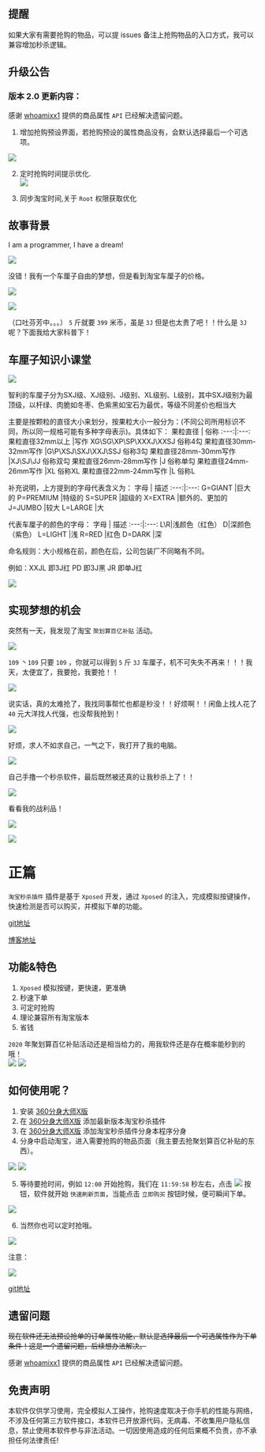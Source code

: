 ## 提醒
如果大家有需要抢购的物品，可以提 issues 备注上抢购物品的入口方式，我可以兼容增加秒杀逻辑。

## 升级公告
### 版本 2.0 更新内容：
感谢 [whoamixx1](https://github.com/whoamixx1) 提供的商品属性 `API` 已经解决遗留问题。
1. 增加抢购预设界面，若抢购预设的属性商品没有，会默认选择最后一个可选项。

![](http://p0.qhimg.com/t01fe8e3afe72f11701.png)

2. 定时抢购时间提示优化.  
![](http://p0.qhimg.com/t01fa03a1dce6e66abd.png)  

3. 同步淘宝时间,关于 `Root` 权限获取优化

## 故事背景
I am a programmer, I have a dream!  

![](https://i04piccdn.sogoucdn.com/8b682d508954cba0)

没错！我有一个车厘子自由的梦想，但是看到淘宝车厘子的价格。  

![](http://p0.qhimg.com/t014813f5f5625301c4.jpg)  

![](https://i03piccdn.sogoucdn.com/410fa501bb98ea69)  

（口吐芬芳中。。。） `5` 斤就要 `399` 米币，虽是 `3J` 但是也太贵了吧！！什么是 `3J` 呢？下面我给大家科普下！    

## 车厘子知识小课堂
![](http://p0.qhimg.com/t01f48b938cc0a27b01.jpg)  

智利的车厘子分为SXJ级、XJ级别、J级别、XL级别、L级别，其中SXJ级别为最顶级，以杆绿、肉脆如冬枣、色紫黑如宝石为最优，等级不同差价也相当大

主要是按颗粒的直径大小来划分，按果粒大小一般分为：(不同公司所用标识不同，所以同一规格可能有多种字母表示)。具体如下：
果粒直径 | 俗称
:---:|:---:
果粒直径32mm以上 |写作 XG\SG\XP\SP\XXXJ\XXSJ 俗称4勾
果粒直径30mm-32mm写作 |G\P\XSJ\SXJ\XXJ\SSJ 俗称3勾
果粒直径28mm-30mm写作 |XJ\SJ\JJ 俗称双勾
果粒直径26mm-28mm写作 |J 俗称单勾
果粒直径24mm-26mm写作 |XL 俗称XL
果粒直径22mm-24mm写作 |L 俗称L

补充说明，上方提到的字母代表含义为：
字母 | 描述
:---:|:---:
G=GIANT |巨大的
P=PREMIUM |特级的
S=SUPER |超级的
X=EXTRA |额外的、更加的
J=JUMBO |较大
L=LARGE |大

代表车厘子的颜色的字母：
字母 | 描述
:---:|:---:
L\R|浅颜色（红色）
D|深颜色（紫色）
L=LIGHT |浅
R=RED |红色
D=DARK |深

命名规则：大小规格在前，颜色在后，公司包装厂不同略有不同。

例如：XXJL 即3J红
PD 即3J黑
JR 即单J红

![](http://p0.qhimg.com/t01f3708c9d7a7e116b.gif)

## 实现梦想的机会
突然有一天，我发现了淘宝 `聚划算百亿补贴` 活动。  

![](http://p0.qhimg.com/t014f57f27ea3e81e45.jpg)

`109` 丶`109` 只要 `109` ，你就可以得到 `5` 斤 `3J` 车厘子，机不可失失不再来！！！我天，太便宜了，我要抢，我要抢！！  

![](http://p0.qhimg.com/t016462c2901440fab8.jpg)  

说实话，真的太难抢了，我找同事帮忙也都是秒没！！好烦啊！！闲鱼上找人花了 `40` 元大洋找人代强，也没帮我抢到！  

![](http://p0.qhimg.com/t019cd4999b49ddd5a8.jpg)  

好烦，求人不如求自己，一气之下，我打开了我的电脑。  

![](http://p0.qhimg.com/t012b81f037bb7959fd.jpg)  

自己手撸一个秒杀软件，最后既然被还真的让我秒杀上了！！  

![](http://p0.qhimg.com/t01691f9d514dddafc0.jpg)  

看看我的战利品！

![](http://p0.qhimg.com/t014fa1030649bbcfbb.jpg)  

![](http://p0.qhimg.com/t01ff128de344de25e2.jpg)

# 正篇
`淘宝秒杀插件` 插件是基于 `Xposed` 开发，通过 `Xposed` 的注入，完成模拟按键操作，快速检测是否可以购买，并模拟下单的功能。  

[git地址](https://github.com/makeloveandroid/TaoBaoTool)  

[博客地址](https://www.wenyingzhi.com/mu-lu-5/feng-mian-2)

## 功能&特色
1. `Xposed` 模拟按键，更快速，更准确
2. 秒速下单
3. 可定时抢购
4. 理论兼容所有淘宝版本
5. 省钱

`2020` 年聚划算百亿补贴活动还是相当给力的，用我软件还是存在概率能秒到的哦！  
![](http://p0.qhimg.com/t01aa1ac4fd70ef092e.jpg)
![](http://p0.qhimg.com/t01d66ee731d8f1562e.jpg)


## 如何使用呢？
1. 安装 [360分身大师X版](https://a.app.qq.com/o/simple.jsp?pkgname=com.qihoo.magic.xposed)
2. 在 [360分身大师X版](https://a.app.qq.com/o/simple.jsp?pkgname=com.qihoo.magic.xposed) 添加最新版本淘宝秒杀插件
3. 在 [360分身大师X版](https://a.app.qq.com/o/simple.jsp?pkgname=com.qihoo.magic.xposed) 添加淘宝秒杀插件分身本程序分身
4. 分身中启动淘宝，进入需要抢购的物品页面（我主要去抢聚划算百亿补贴的东西）。  

![](http://p0.qhimg.com/t01af9a7b4a76f9a26c.jpg)
![](http://p0.qhimg.com/t01e848646ffcec98b7.png)  

5. 等待要抢时间，例如 `12:00` 开始抢购，我们在 `11:59:58` 秒左右，点击 ![](http://p0.qhimg.com/t017d47fa8ca6650b06.png) 按钮，软件就开始 `快速刷新页面`，当能点击 `立即购买` 按钮时候，便可瞬间下单。  

![](http://p0.qhimg.com/t01b474f896ca3b8cfd.gif)

6. 当然你也可以定时抢哦。  

![](http://p0.qhimg.com/t016dc10108b1a52473.png)

注意：  

![](http://p0.qhimg.com/t01be2a3ce3171dde59.gif)

[git地址](https://github.com/makeloveandroid/TaoBaoTool)  

## 遗留问题
~~现在软件还无法预设抢单的订单属性功能，默认是选择最后一个可选属性作为下单条件！这是一个遗留问题，后续想办法解决。~~

感谢 [whoamixx1](https://github.com/whoamixx1) 提供的商品属性 `API` 已经解决遗留问题。

## 免责声明
本软件仅供学习使用，完全模拟人工操作，抢购速度取决于你手机的性能与网络，不涉及任何第三方软件接口，本软件已开放源代码，无病毒、不收集用户隐私信息，禁止使用本软件参与非法活动。一切因使用造成的任何后果概不负责，亦不承担任何法律责任!
